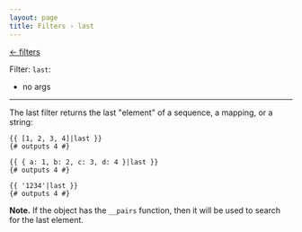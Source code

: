 ```yaml
---
layout: page
title: Filters › last
---
```


[← filters](./../filters.md)

<!-- {% raw %} -->

Filter: `last`:
* no args

---

The last filter returns the last "element" of a sequence, a mapping, or a string:

```twig
{{ [1, 2, 3, 4]|last }}
{# outputs 4 #}

{{ { a: 1, b: 2, c: 3, d: 4 }|last }}
{# outputs 4 #}

{{ '1234'|last }}
{# outputs 4 #}
```

**Note.** If the object has the `__pairs` function, then it will be used to search for the last element.

<!-- {% endraw %} -->